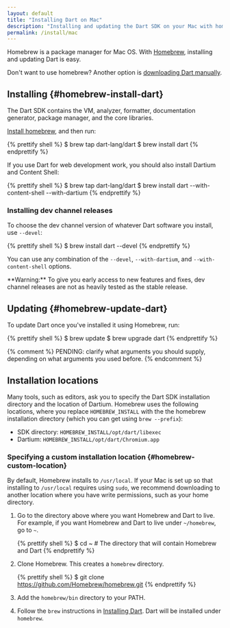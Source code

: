 ```yaml
---
layout: default
title: "Installing Dart on Mac"
description: "Installing and updating the Dart SDK on your Mac with homebrew."
permalink: /install/mac
---
```


Homebrew is a package manager for Mac OS.
With [Homebrew](http://brew.sh/),
installing and updating Dart is easy.

Don't want to use homebrew?
Another option is [downloading Dart manually](archive/).

## Installing {#homebrew-install-dart}

The Dart SDK contains the VM, analyzer, formatter,
documentation generator, package manager, and the core libraries.

[Install homebrew](http://brew.sh/), and then run:

{% prettify shell %}
$ brew tap dart-lang/dart
$ brew install dart
{% endprettify %}

If you use Dart for web development work, you should also install Dartium and Content Shell:

{% prettify shell %}
$ brew tap dart-lang/dart
$ brew install dart --with-content-shell --with-dartium
{% endprettify %}

### Installing dev channel releases

To choose the dev channel version of whatever Dart software you install,
use `--devel`:

{% prettify shell %}
$ brew install dart --devel
{% endprettify %}

You can use any combination of the
`--devel`,
`--with-dartium`, and
`--with-content-shell` options.

<aside class="alert alert-warning" markdown="1">
**Warning:**
To give you early access to new features and fixes,
dev channel releases are not as heavily tested as the stable release.
</aside>


## Updating {#homebrew-update-dart}

To update Dart once you've installed it using Homebrew, run:

{% prettify shell %}
$ brew update
$ brew upgrade dart
{% endprettify %}

{% comment %}
PENDING: clarify what arguments you should supply,
depending on what arguments you used before.
{% endcomment %}


## Installation locations

Many tools, such as editors, ask you to specify the Dart SDK
installation directory and the location of Dartium.
Homebrew uses the following locations,
where you replace `HOMEBREW_INSTALL` with the
the homebrew installation directory
(which you can get using `brew --prefix`):

* SDK directory: `HOMEBREW_INSTALL/opt/dart/libexec`
* Dartium: `HOMEBREW_INSTALL/opt/dart/Chromium.app`


### Specifying a custom installation location {#homebrew-custom-location}

By default, Homebrew installs to `/usr/local`.
If your Mac is set up so that installing to `/usr/local` requires
using `sudo`, we recommend
downloading to another location where you have write permissions, such
as your home directory.

1. Go to the directory above where you want
   Homebrew and Dart to live.
   For example, if you want Homebrew and Dart to live under
   `~/homebrew`, go to `~`.

   {% prettify shell %}
   $ cd ~    # The directory that will contain Homebrew and Dart
   {% endprettify %}

2. Clone Homebrew. This creates a `homebrew` directory.

   {% prettify shell %}
   $ git clone https://github.com/Homebrew/homebrew.git
   {% endprettify %}

3. Add the `homebrew/bin` directory to your PATH.

4. Follow the `brew` instructions in
[Installing Dart](#homebrew-install-dart).
Dart will be installed under `homebrew`.
